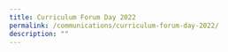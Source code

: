 ```yaml
---
title: Curriculum Forum Day 2022
permalink: /communications/curriculum-forum-day-2022/
description: ""
---
```

